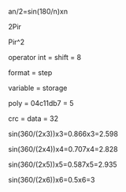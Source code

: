 an/2=sin(180/n)xn

2Pir

Pir^2

operator int = shift = 8

format = step

variable = storage

poly = 04c11db7 = 5

crc = data = 32

sin(360/(2x3))x3=0.866x3=2.598

sin(360/(2x4))x4=0.707x4=2.828

sin(360/(2x5))x5=0.587x5=2.935

sin(360/(2x6))x6=0.5x6=3
